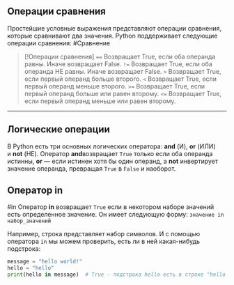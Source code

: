 ## Операции сравнения

Простейшие условные выражения представляют операции сравнения, которые сравнивают два значения. Python поддерживает следующие операции сравнения: #Сравнение

> [!Операции сравнения]
> `==` Возвращает True, если оба операнда равны. Иначе возвращает False.
> `!=` Возвращает True, если оба операнда НЕ равны. Иначе возвращает False.
> `>` Возвращает True, если первый операнд больше второго.
> `<` Возвращает True, если первый операнд меньше второго.
> `>=` Возвращает True, если первый операнд больше или равен второму.
> `<=` Возвращает True, если первый операнд меньше или равен второму.

---
## Логические операции
В Python есть три основных логических оператора: **and** (И), **or** (ИЛИ) и **not** (НЕ). Оператор **and**возвращает `True` только если оба операнда истинны, **or** — если истинен хотя бы один операнд, а **not** инвертирует значение операнда, превращая `True` в `False` и наоборот.
## Оператор in
#in
Оператор **in** возвращает `True` если в некотором наборе значений есть определенное значение. Он имеет следующую форму:
`значение in набор_значений`

Например, строка представляет набор символов. И с помощью оператора `in` мы можем проверить, есть ли в ней какая-нибудь подстрока:

```python
message = "hello world!"
hello = "hello"
print(hello in message)  # True - подстрока hello есть в строке "hello world!"
```
